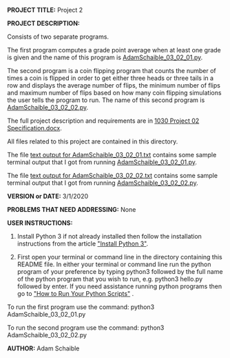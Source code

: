 **PROJECT TITLE:** Project 2

**PROJECT DESCRIPTION:**

Consists of two separate programs. 

The first program computes a grade point average when at least one grade is given and the name of this program is [AdamSchaible_03_02_01.py](https://github.com/AdamSchaible/MSU_Denver/blob/master/CS%201030%20Computer%20Science%20Principles%20(Spring%202020)/Project%202/AdamSchaible_03_02_01.py).

The second program is a coin flipping program that counts the number of times a coin is flipped in order to get either three heads or three tails in a row and displays the average number of flips, the minimum number of flips and maximum number of flips based on how many coin flipping simulations the user tells the program to run. The name of this second program is [AdamSchaible_03_02_02.py](https://github.com/AdamSchaible/MSU_Denver/blob/master/CS%201030%20Computer%20Science%20Principles%20(Spring%202020)/Project%202/AdamSchaible_03_02_02.py). 

The full project description and requirements are in [1030 Project 02 Specification.docx](https://github.com/AdamSchaible/MSU_Denver/blob/master/CS%201030%20Computer%20Science%20Principles%20(Spring%202020)/Project%202/1030%20Project%2002%20Specification.docx).

All files related to this project are contained in this directory.

The file [text output for AdamSchaible_03_02_01.txt](https://github.com/AdamSchaible/MSU_Denver/blob/master/CS%201030%20Computer%20Science%20Principles%20(Spring%202020)/Project%202/text%20output%20for%20AdamSchaible_03_02_01.txt) contains some sample terminal output that I got from running [AdamSchaible_03_02_01.py](https://github.com/AdamSchaible/MSU_Denver/blob/master/CS%201030%20Computer%20Science%20Principles%20(Spring%202020)/Project%202/AdamSchaible_03_02_01.py).

The file [text output for AdamSchaible_03_02_02.txt](https://github.com/AdamSchaible/MSU_Denver/blob/master/CS%201030%20Computer%20Science%20Principles%20(Spring%202020)/Project%202/text%20output%20for%20AdamSchaible_03_02_02.txt) contains some sample terminal output that I got from running [AdamSchaible_03_02_02.py](https://github.com/AdamSchaible/MSU_Denver/blob/master/CS%201030%20Computer%20Science%20Principles%20(Spring%202020)/Project%202/AdamSchaible_03_02_02.py). 

**VERSION or DATE:** 3/1/2020

**PROBLEMS THAT NEED ADDRESSING:** None

**USER INSTRUCTIONS:** 
1) Install Python 3 if not already installed then follow the installation instructions from the article ["Install Python 3"](https://installpython3.com/).

2) First open your terminal or command line in the directory containing this README file. In either your terminal or command line run the python program of your preference by typing python3 followed by the full name of the python program that you wish to run, e.g. python3 hello.py followed by enter. If you need assistance running python programs then go to ["How to Run Your Python Scripts"](https://realpython.com/run-python-scripts/) .

To run the first program use the command:
python3 AdamSchaible_03_02_01.py

To run the second program use the command:
python3 AdamSchaible_03_02_02.py

**AUTHOR:** Adam Schaible
